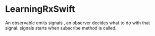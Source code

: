 # LearningRxSwift
An observable emits signals , an observer decides what to do with that signal.
signals starts when subscribe method is called.

